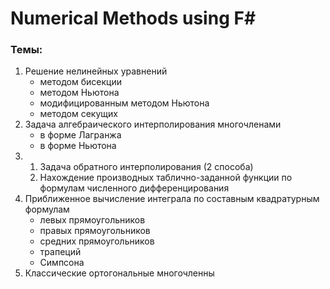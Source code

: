 # Numerical Methods using F#

### Темы: 
1) Решение нелинейных уравнений 
    - методом бисекции
    - методом Ньютона
    - модифицированным методом Ньютона
    - методом секущих
2) Задача алгебраического интерполирования многочленами
    - в форме Лагранжа
    - в форме Ньютона
3) 
    1) Задача обратного интерполирования (2 способа)
    2) Нахождение производных таблично-заданной функции по формулам численного дифференцирования
4) Приближенное вычисление интеграла по составным квадратурным формулам
    - левых прямоугольников
    - правых прямоугольников
    - средних прямоугольников
    - трапеций
    - Симпсона
5) Классические ортогональные многочленны
